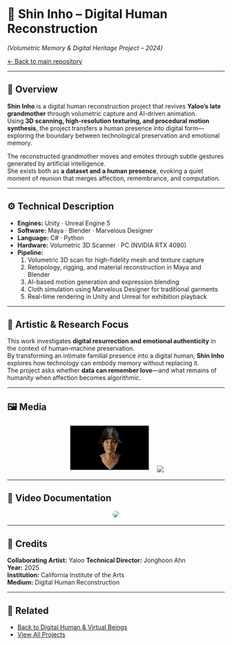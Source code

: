 # 👵 Shin Inho – Digital Human Reconstruction  
*(Volumetric Memory & Digital Heritage Project – 2024)*  

[← Back to main repository](https://github.com/reusahn/Unity-Unreal-Interaction-Research/tree/main)

---

## 🧩 Overview  
**Shin Inho** is a digital human reconstruction project that revives **Yaloo’s late grandmother** through volumetric capture and AI-driven animation.  
Using **3D scanning, high-resolution texturing, and procedural motion synthesis**, the project transfers a human presence into digital form—  
exploring the boundary between technological preservation and emotional memory.  

The reconstructed grandmother moves and emotes through subtle gestures generated by artificial intelligence.  
She exists both as **a dataset and a human presence**, evoking a quiet moment of reunion that merges affection, remembrance, and computation.

---

## ⚙️ Technical Description  
- **Engines:** Unity · Unreal Engine 5  
- **Software:** Maya · Blender · Marvelous Designer  
- **Language:** C# · Python  
- **Hardware:** Volumetric 3D Scanner · PC (NVIDIA RTX 4090)  
- **Pipeline:**  
  1. Volumetric 3D scan for high-fidelity mesh and texture capture  
  2. Retopology, rigging, and material reconstruction in Maya and Blender  
  3. AI-based motion generation and expression blending  
  4. Cloth simulation using Marvelous Designer for traditional garments  
  5. Real-time rendering in Unity and Unreal for exhibition playback  

---

## 🧠 Artistic & Research Focus  
This work investigates **digital resurrection and emotional authenticity** in the context of human–machine preservation.  
By transforming an intimate familial presence into a digital human, **Shin Inho** explores how technology can embody memory without replacing it.  
The project asks whether **data can remember love**—and what remains of humanity when affection becomes algorithmic.  

---

## 🖼️ Media
<p align="center">
  <img src="./media/ShinInho_01.jpg" width="40%" style="margin-right:5px;"/>  
  <img src="./media/ShinInho_02.jpg" width="40%" style="margin-right:5px;"/>
</p>

---

## 🎥 Video Documentation
<p align="center">
  <a href="https://vimeo.com/your-video-link-here">
    <img src="./media/ShinInho_Thumb.jpg" width="40%" style="border-radius:10px;"/>
  </a>
</p>

---

## 👤 Credits  
**Collaborating Artist:** Yaloo 
**Technical Director:** Jonghoon Ahn   
**Year:** 2025  
**Institution:** California Institute of the Arts  
**Medium:** Digital Human Reconstruction  

---

## 🔗 Related  
- [Back to Digital Human & Virtual Beings](../README.md)  
- [View All Projects](https://github.com/reusahn/Unity-Unreal-Interaction-Research/tree/main)
